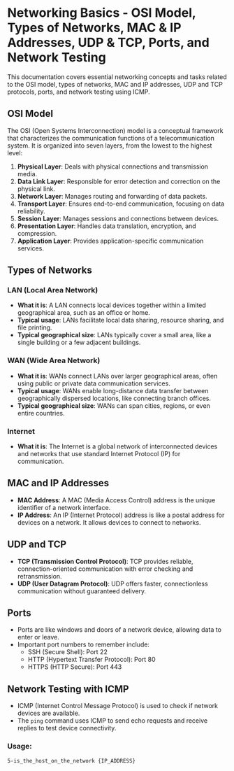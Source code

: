 # Networking Basics - OSI Model, Types of Networks, MAC & IP Addresses, UDP & TCP, Ports, and Network Testing

This documentation covers essential networking concepts and tasks related to the OSI model, types of networks, MAC and IP addresses, UDP and TCP protocols, ports, and network testing using ICMP.

## OSI Model

The OSI (Open Systems Interconnection) model is a conceptual framework that characterizes the communication functions of a telecommunication system. It is organized into seven layers, from the lowest to the highest level:

1. **Physical Layer**: Deals with physical connections and transmission media.
2. **Data Link Layer**: Responsible for error detection and correction on the physical link.
3. **Network Layer**: Manages routing and forwarding of data packets.
4. **Transport Layer**: Ensures end-to-end communication, focusing on data reliability.
5. **Session Layer**: Manages sessions and connections between devices.
6. **Presentation Layer**: Handles data translation, encryption, and compression.
7. **Application Layer**: Provides application-specific communication services.

## Types of Networks

### LAN (Local Area Network)

- **What it is**: A LAN connects local devices together within a limited geographical area, such as an office or home.
- **Typical usage**: LANs facilitate local data sharing, resource sharing, and file printing.
- **Typical geographical size**: LANs typically cover a small area, like a single building or a few adjacent buildings.

### WAN (Wide Area Network)

- **What it is**: WANs connect LANs over larger geographical areas, often using public or private data communication services.
- **Typical usage**: WANs enable long-distance data transfer between geographically dispersed locations, like connecting branch offices.
- **Typical geographical size**: WANs can span cities, regions, or even entire countries.

### Internet

- **What it is**: The Internet is a global network of interconnected devices and networks that use standard Internet Protocol (IP) for communication.

## MAC and IP Addresses

- **MAC Address**: A MAC (Media Access Control) address is the unique identifier of a network interface.
- **IP Address**: An IP (Internet Protocol) address is like a postal address for devices on a network. It allows devices to connect to networks.

## UDP and TCP

- **TCP (Transmission Control Protocol)**: TCP provides reliable, connection-oriented communication with error checking and retransmission.
- **UDP (User Datagram Protocol)**: UDP offers faster, connectionless communication without guaranteed delivery.

## Ports

- Ports are like windows and doors of a network device, allowing data to enter or leave.
- Important port numbers to remember include:
  - SSH (Secure Shell): Port 22
  - HTTP (Hypertext Transfer Protocol): Port 80
  - HTTPS (HTTP Secure): Port 443

## Network Testing with ICMP

- ICMP (Internet Control Message Protocol) is used to check if network devices are available.
- The `ping` command uses ICMP to send echo requests and receive replies to test device connectivity.

### Usage:

```
5-is_the_host_on_the_network {IP_ADDRESS}
```

